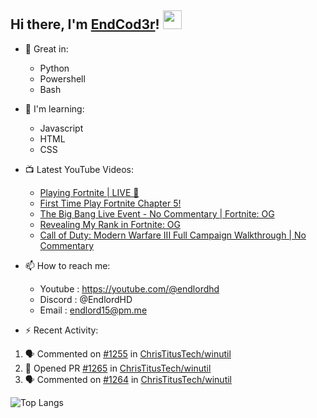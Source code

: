 ## Hi there, I'm [EndCod3r](https://youtube.com/@endlordhd)! <img src='https://github.com/EndCod3r/endlord15/blob/main/wave.gif?raw=true](https://github.com/Endlord15/endlord15/blob/38bca1b569f19b03a6cf246c35db5f7e2f331cc5/wave.gif' width=30>

- 🦾 Great in:
  - Python
  - Powershell
  - Bash

- 🌱 I'm learning:
  - Javascript
  - HTML
  - CSS

- 📺 Latest YouTube Videos:<!-- YOUTUBE:START -->
  - [Playing Fortnite | LIVE 🔴](https://www.youtube.com/watch?v=O2mFfcHM02o)
  - [First Time Play Fortnite Chapter 5!](https://www.youtube.com/watch?v=27TVPtvLzR4)
  - [The Big Bang Live Event - No Commentary | Fortnite: OG](https://www.youtube.com/watch?v=4ALgSeL2gHU)
  - [Revealing My Rank in Fortnite: OG](https://www.youtube.com/watch?v=rMA618J--1A)
  - [Call of Duty: Modern Warfare III Full Campaign Walkthrough | No Commentary](https://www.youtube.com/watch?v=CvJiW5ZndhI)<!-- YOUTUBE:END -->


- 📫 How to reach me:
  - Youtube : <https://youtube.com/@endlordhd>
  - Discord : @EndlordHD
  - Email : endlord15@pm.me

 - ⚡️ Recent Activity:
<!--START_SECTION:activity-->
1. 🗣 Commented on [#1255](https://github.com/ChrisTitusTech/winutil/pull/1255#issuecomment-1843815116) in [ChrisTitusTech/winutil](https://github.com/ChrisTitusTech/winutil)
2. 💪 Opened PR [#1265](https://github.com/ChrisTitusTech/winutil/pull/1265) in [ChrisTitusTech/winutil](https://github.com/ChrisTitusTech/winutil)
3. 🗣 Commented on [#1264](https://github.com/ChrisTitusTech/winutil/pull/1264#issuecomment-1843814836) in [ChrisTitusTech/winutil](https://github.com/ChrisTitusTech/winutil)
<!--END_SECTION:activity-->

  ![Top Langs](https://github-readme-stats-endlord15.vercel.app/api/top-langs/?username=endcod3r&layout=compact&theme=transparent)

